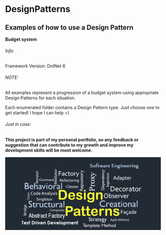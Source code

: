 # DesignPatterns
## Examples of how to use a Design Pattern

**Budget system**

###### Info: 
Framework Version: DotNet 6 

###### NOTE: 
All examples represent a progression of a budget system using appropriate Design Patterns for each situation.

Each enumerated folder contains a Design Pattern type. Just choose one to get started! 
I hope I can help =)

###### Just in case: 
**This project is part of my personal portfolio, so any feedback or suggestion that can contribute to my growth and improve my development skills will be most welcome.**



![Preview-Screens](ImageAsset/dp.png)
